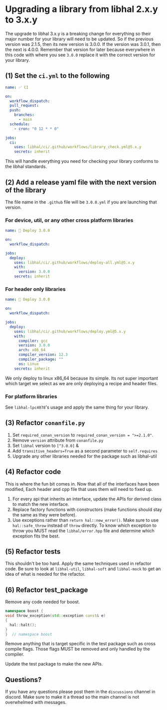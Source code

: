 # Upgrading a library from libhal 2.x.y to 3.x.y

The upgrade to libhal 3.x.y is a breaking change for everything so their major
number for your library will need to be updated. So if the previous version was
2.1.5, then its new version is 3.0.0. If the version was 3.0.1, then the next
is 4.0.0. Remember that version for later because everywhere in this code with
where you see `3.0.0` replace it with the correct version for your library.

## (1) Set the `ci.yml` to the following

```yaml
name: ✅ CI

on:
  workflow_dispatch:
  pull_request:
  push:
    branches:
      - main
  schedule:
    - cron: "0 12 * * 0"

jobs:
  ci:
    uses: libhal/ci/.github/workflows/library_check.yml@5.x.y
    secrets: inherit
```

This will handle everything you need for checking your library conforms to the
libhal standards.

## (2) Add a release yaml file with the next version of the library

The file name in the `.github` file will be `3.0.0.yml` if you are launching
that version.

### For device, util, or any other cross platform libraries

```yaml
name: 🚀 Deploy 3.0.0

on:
  workflow_dispatch:

jobs:
  deploy:
    uses: libhal/ci/.github/workflows/deploy-all.yml@5.x.y
    with:
      version: 3.0.0
    secrets: inherit
```

### For header only libraries

```yaml
name: 🚀 Deploy 3.0.0

on:
  workflow_dispatch:

jobs:
  deploy:
    uses: libhal/ci/.github/workflows/deploy.yml@5.x.y
    with:
      compiler: gcc
      version: 3.0.0
      arch: x86_64
      compiler_version: 12.3
      compiler_package: ""
      os: Linux
    secrets: inherit
```

We only deploy to linux x86_64 because its simple. Its not super important which target we select as we are only deploying a recipe and header files.

### For platform libraries

See `libhal-lpc4078`'s usage and apply the same thing for your library.

## (3) Refactor `conanfile.py`

1. Set `required_conan_version` to `required_conan_version = ">=2.1.0"`.
2. Remove `version` attribute from `conanfile.py`
3. Set `libhal` version to `[^3.0.0]` &
4. Add `transitive_headers=True` as a second parameter to `self.requires`
5. Upgrade any other libraries needed for the package such as libhal-util

## (4) Refactor code

This is where the fun bit comes in. Now that all of the interfaces have been
modified, Each header and cpp file that uses them will need to fixed up.

1. For every api that inherits an interface, update the APIs for derived class
   to match the new interface.
2. Replace factory functions with constructors (make functions should stay the
   same as they were before).
3. Use exceptions rather than `return hal::new_error()`. Make sure to use
   `hal::safe_throw` instead of `throw` directly. To know which exception to
   throw you MUST read the `libhal/error.hpp` file and determine which
   exception fits the best.

## (5) Refactor tests

This shouldn't be too hard. Apply the same techniques used in refactor code.
Be sure to look at `libhal-util`, `libhal-soft` and `libhal-mock` to get an idea of what is needed for the refactor.

## (6) Refactor test_package

Remove any code needed for boost.

```C++
namespace boost {
void throw_exception(std::exception const& e)
{
  hal::halt();
}
}  // namespace boost
```

Remove anything that is target specific in the test package such as cross
compile flags. Those flags MUST be removed and only handled by the compiler.

Update the test package to make the new APIs.

## Questions?

If you have any questions please post them in the `discussions` channel in
discord. Make sure to make it a thread so the main channel is not overwhelmed with messages.

